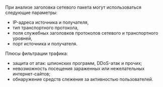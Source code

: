 При анализе заголовка сетевого пакета могут использоваться следующие параметры:

- IP-адреса источника и получателя,
- тип транспортного протокола,
- поля служебных заголовков протоколов сетевого и транспортного уровней,
- порт источника и получателя.

Плюсы фильтрации трафика:

- защита от атак: шпионских программ, DDoS-атак и прочих;
- невозможность посещения зараженных или нежелательных интернет-сайтов;
- обнаружение средств слежения за активностью пользователей.
